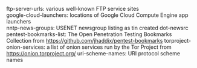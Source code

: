 ftp-server-urls: various well-known FTP service sites  
google-cloud-launchers: locations of Google Cloud Compute Engine app launchers  
nntp-news-groups: USENET newsgroup listing as tin created dot-newsrc  
pentest-bookmarks-list: The Open Penetration Testing Bookmarks Collection from <https://github.com/jhaddix/pentest-bookmarks>
torproject-onion-services: a list of onion services run by the Tor Project from <https://onion.torproject.org/>
uri-scheme-names: URI protocol scheme names  

